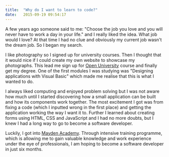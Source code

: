 ```yaml
---
title:  "Why do I want to learn to code?"
date:   2015-09-19 09:54:17
---
```


A few years ago someone said to me: "Choose the job you love and you will never have to work a day in your life." and I really liked the idea. What job would I love? At that time I had no clue and obviously my current job wasn't the dream job. So I  began my search.

I like photography so I signed up for university courses. Then I thought that it would nice if I could create my own website to showcase my photographs. This lead me sign up for [Open University](http://www.open.ac.uk/) course and finally get my degree. One of the first modules I was studying was "Designing applications with Visual Basic" which made me realise that this is what I wanted to do.

I always liked computing and enjoyed problem solving but I was not aware how much until I started discovering how a small application can be built and how its components work together. The most excitement I got was from fixing a code (which I inputted wrong in the first place) and getting the application working the way I want it to. Further I learned about creating forms using HTML, CSS and JavaScript and I had no more doubts, but I knew I had a long way to go to become a software developer.

Luckily, I got into [Mayden Academy](http://www.maydenacademy.co.uk/). Through intensive training programme, which is allowing me to gain valuable knowledge and work experience under the eye of professionals, I am hoping to become a software developer in just six months.
